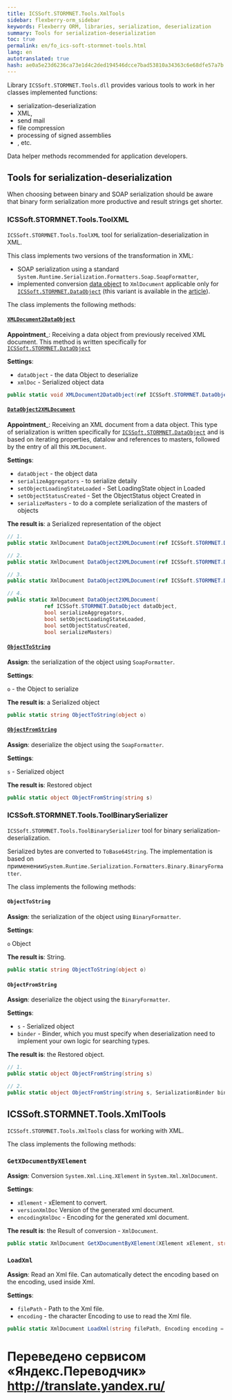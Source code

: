 ```yaml
--- 
title: ICSSoft.STORMNET.Tools.XmlTools 
sidebar: flexberry-orm_sidebar 
keywords: Flexberry ORM, libraries, serialization, deserialization 
summary: Tools for serialization-deserialization 
toc: true 
permalink: en/fo_ics-soft-stormnet-tools.html 
lang: en 
autotranslated: true 
hash: ae0a5e23d6236ca73e1d4c2ded194546dcce7bad53810a34363c6e68dfe57a7b 
--- 
```


Library `ICSSoft.STORMNET.Tools.dll` provides various tools to work in her classes implemented functions: 

* serialization-deserialization 
* XML, 
* send mail 
* file compression 
* processing of signed assemblies 
* , etc. 

Data helper methods recommended for application developers. 

## Tools for serialization-deserialization 

When choosing between binary and SOAP serialization should be aware that binary form serialization more productive and result strings get shorter. 

### ICSSoft.STORMNET.Tools.ToolXML 

`ICSSoft.STORMNET.Tools.ToolXML` tool for serialization-deserialization in XML. 

This class implements two versions of the transformation in XML: 

* SOAP serialization using a standard `System.Runtime.Serialization.Formatters.Soap.SoapFormatter`, 
* implemented conversion [data object](fo_data-object.html) to `XmlDocument` applicable only for [`ICSSoft.STORMNET.DataObject`](fo_data-object.html) (this variant is available in the [article](fo_aggregating-function.html)). 

The class implements the following methods: 

#### [`XMLDocument2DataObject`](fo_aggregating-function.html) 

__Appointment___: Receiving a data object from previously received XML document. This method is written specifically for [`ICSSoft.STORMNET.DataObject`](fo_data-object.html) 

__Settings__: 

* `dataObject` - the data Object to deserialize 
* `xmlDoc` - Serialized object data 

``` csharp
public static void XMLDocument2DataObject(ref ICSSoft.STORMNET.DataObject dataObject, XmlDocument xmlDoc)
``` 

#### [`DataObject2XMLDocument`](fo_aggregating-function.html) 

__Appointment___: Receiving an XML document from a data object. This type of serialization is written specifically for [`ICSSoft.STORMNET.DataObject`](fo_data-object.html) and is based on iterating properties, datalow and references to masters, followed by the entry of all this `XMLDocument`. 

__Settings__: 

* `dataObject` - the object data 
* `serializeAggregators` - to serialize detaily 
* `setObjectLoadingStateLoaded` - Set LoadingState object in Loaded 
* `setObjectStatusCreated` - Set the ObjectStatus object Created in 
* `serializeMasters` - to do a complete serialization of the masters of objects 

__The result is__: a Serialized representation of the object 

``` csharp
// 1. 
public static XmlDocument DataObject2XMLDocument(ref ICSSoft.STORMNET.DataObject dataObject)

// 2. 
public static XmlDocument DataObject2XMLDocument(ref ICSSoft.STORMNET.DataObject dataObject, bool serializeAggregators)

// 3. 
public static XmlDocument DataObject2XMLDocument(ref ICSSoft.STORMNET.DataObject dataObject, bool serializeAggregators, bool setObjectLoadingStateLoaded, bool setObjectStatusCreated)

// 4. 
public static XmlDocument DataObject2XMLDocument(
            ref ICSSoft.STORMNET.DataObject dataObject, 
            bool serializeAggregators,
            bool setObjectLoadingStateLoaded, 
            bool setObjectStatusCreated, 
            bool serializeMasters)
``` 

#### [`ObjectToString`](fo_aggregating-function.html) 

__Assign__: the serialization of the object using `SoapFormatter`.

__Settings__: 

`o` - the Object to serialize 

__The result is__: a Serialized object 

``` csharp
public static string ObjectToString(object o)
``` 

#### [`ObjectFromString`](fo_aggregating-function.html) 

__Assign__: deserialize the object using the `SoapFormatter`. 

__Settings__: 

`s` - Serialized object 

__The result is__: Restored object 

``` csharp
public static object ObjectFromString(string s)
``` 

### ICSSoft.STORMNET.Tools.ToolBinarySerializer 

`ICSSoft.STORMNET.Tools.ToolBinarySerializer` tool for binary serialization-deserialization. 

Serialized bytes are converted to `ToBase64String`. The implementation is based on применении`System.Runtime.Serialization.Formatters.Binary.BinaryFormatter`. 

The class implements the following methods: 

#### `ObjectToString` 

__Assign__: the serialization of the object using `BinaryFormatter`. 

__Settings__: 

`o` Object 

__The result is__: String. 

``` csharp
public static string ObjectToString(object o)
``` 

#### `ObjectFromString` 

__Assign__: deserialize the object using the `BinaryFormatter`. 

__Settings__: 

* `s` - Serialized object 
* `binder` - Binder, which you must specify when deserialization need to implement your own logic for searching types. 

__The result is__: the Restored object. 

``` csharp
// 1. 
public static object ObjectFromString(string s)

// 2. 
public static object ObjectFromString(string s, SerializationBinder binder)
``` 

## ICSSoft.STORMNET.Tools.XmlTools 

`ICSSoft.STORMNET.Tools.XmlTools` class for working with XML. 

The class implements the following methods: 

### `GetXDocumentByXElement` 

__Assign__: Conversion `System.Xml.Linq.XElement` in `System.Xml.XmlDocument`. 

__Settings__: 

* `xElement` - xElement to convert. 
* `versionXmlDoc` Version of the generated xml document. 
* `encodingXmlDoc` - Encoding for the generated xml document. 

__The result is__: the Result of conversion - `XmlDocument`. 

``` csharp
public static XmlDocument GetXDocumentByXElement(XElement xElement, string versionXmlDoc, string encodingXmlDoc)
``` 

### `LoadXml` 

__Assign__: Read an Xml file. Can automatically detect the encoding based on the encoding, used inside Xml. 

__Settings__: 

* `filePath` - Path to the Xml file. 
* `encoding` - the character Encoding to use to read the Xml file. 

``` csharp
public static XmlDocument LoadXml(string filePath, Encoding encoding = null)
``` 



 # Переведено сервисом «Яндекс.Переводчик» http://translate.yandex.ru/